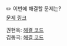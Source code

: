 ✏️ 이번에 해결할 문제는? <br>
[문제 링크](https://leetcode.com/problems/add-two-numbers/)

권현욱: [해결 코드](https://github.com/woogie01/Algorithm-Hub/blob/main/LeetCode/Medium/0002-add-two-numbers/0002-add-two-numbers.java) <br>
김동국: [해결 코드](https://github.com/catomat0/algorithm/blob/main/LeetCode/Medium/0002-add-two-numbers/0002-add-two-numbers.java) <br>
